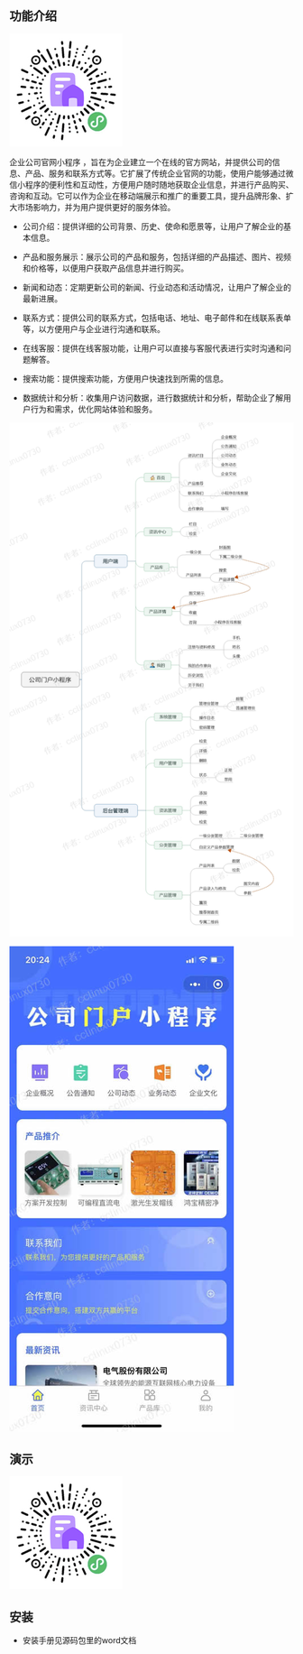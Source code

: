 ## 功能介绍 

![输入图片说明](demo/%E4%BA%8C%E7%BB%B4%E7%A0%81.jpg)

企业公司官网小程序 ，旨在为企业建立一个在线的官方网站，并提供公司的信息、产品、服务和联系方式等。它扩展了传统企业官网的功能，使用户能够通过微信小程序的便利性和互动性，方便用户随时随地获取企业信息，并进行产品购买、咨询和互动。它可以作为企业在移动端展示和推广的重要工具，提升品牌形象、扩大市场影响力，并为用户提供更好的服务体验。
 

- 公司介绍：提供详细的公司背景、历史、使命和愿景等，让用户了解企业的基本信息。

- 产品和服务展示：展示公司的产品和服务，包括详细的产品描述、图片、视频和价格等，以便用户获取产品信息并进行购买。

- 新闻和动态：定期更新公司的新闻、行业动态和活动情况，让用户了解企业的最新进展。

- 联系方式：提供公司的联系方式，包括电话、地址、电子邮件和在线联系表单等，以方便用户与企业进行沟通和联系。

- 在线客服：提供在线客服功能，让用户可以直接与客服代表进行实时沟通和问题解答。 

- 搜索功能：提供搜索功能，方便用户快速找到所需的信息。

-  数据统计和分析：收集用户访问数据，进行数据统计和分析，帮助企业了解用户行为和需求，优化网站体验和服务。

 
![输入图片说明](demo/%E5%85%AC%E5%8F%B8%E9%97%A8%E6%88%B7%20(2).jpeg)


 
 ![输入图片说明](demo/1%E9%A6%96%E9%A1%B5.jpg)

## 演示 
 
![输入图片说明](demo/%E4%BA%8C%E7%BB%B4%E7%A0%81.jpg)


## 安装

- 安装手册见源码包里的word文档 
 